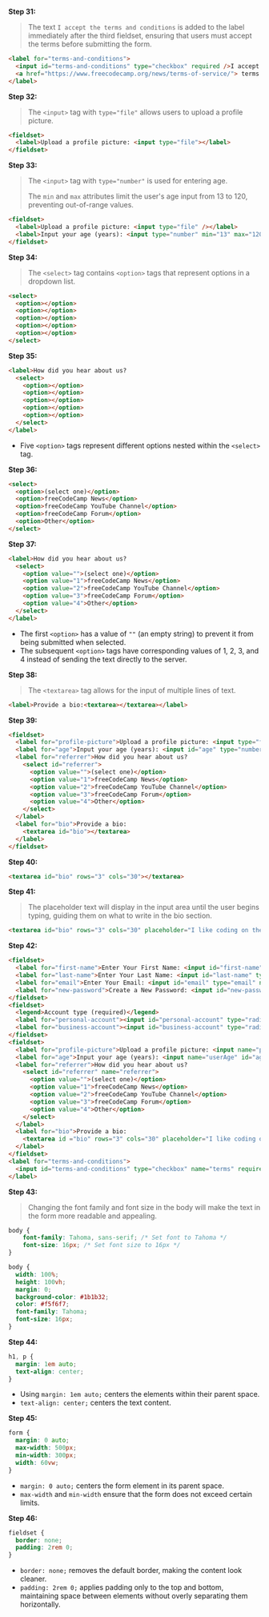 
**Step 31:**
> The text `I accept the terms and conditions` is added to the label immediately after the third fieldset, ensuring that users must accept the terms before submitting the form.
```html
<label for="terms-and-conditions">
  <input id="terms-and-conditions" type="checkbox" required />I accept the 
  <a href="https://www.freecodecamp.org/news/terms-of-service/"> terms and conditions</a>
</label>
```

**Step 32:**
> The `<input>` tag with `type="file"` allows users to upload a profile picture.
```html
<fieldset>
  <label>Upload a profile picture: <input type="file"></label>
</fieldset>
```

**Step 33:**
> The `<input>` tag with `type="number"` is used for entering age.
>
> The `min` and `max` attributes limit the user's age input from 13 to 120, preventing out-of-range values.
```html
<fieldset>
  <label>Upload a profile picture: <input type="file" /></label>
  <label>Input your age (years): <input type="number" min="13" max="120"></label>
</fieldset>
```

**Step 34:**
> The `<select>` tag contains `<option>` tags that represent options in a dropdown list.
```html
<select>
  <option></option>
  <option></option>
  <option></option>
  <option></option>
  <option></option>
</select>
```

**Step 35:**
```html
<label>How did you hear about us?
  <select>
    <option></option>
    <option></option>
    <option></option>
    <option></option>
    <option></option>
  </select>
</label>
```
- Five `<option>` tags represent different options nested within the `<select>` tag.

**Step 36:**
```html
<select>
  <option>(select one)</option>
  <option>freeCodeCamp News</option>
  <option>freeCodeCamp YouTube Channel</option>
  <option>freeCodeCamp Forum</option>
  <option>Other</option>
</select>
```

**Step 37:**
```html
<label>How did you hear about us?
  <select>
    <option value="">(select one)</option>
    <option value="1">freeCodeCamp News</option>
    <option value="2">freeCodeCamp YouTube Channel</option>
    <option value="3">freeCodeCamp Forum</option>
    <option value="4">Other</option>
  </select>
</label>
```
- The first `<option>` has a value of `""` (an empty string) to prevent it from being submitted when selected.
- The subsequent `<option>` tags have corresponding values of 1, 2, 3, and 4 instead of sending the text directly to the server.

**Step 38:**
> The `<textarea>` tag allows for the input of multiple lines of text.
```html
<label>Provide a bio:<textarea></textarea></label>
```

**Step 39:**
```html
<fieldset>
  <label for="profile-picture">Upload a profile picture: <input type="file" id="profile-picture" /></label>
  <label for="age">Input your age (years): <input id="age" type="number" min="13" max="120" /></label>
  <label for="referrer">How did you hear about us?
    <select id="referrer">
      <option value="">(select one)</option>
      <option value="1">freeCodeCamp News</option>
      <option value="2">freeCodeCamp YouTube Channel</option>
      <option value="3">freeCodeCamp Forum</option>
      <option value="4">Other</option>
    </select>
  </label>
  <label for="bio">Provide a bio:
    <textarea id="bio"></textarea>
  </label>
</fieldset>
```

**Step 40:**
```html
<textarea id="bio" rows="3" cols="30"></textarea>
```

**Step 41:**
> The placeholder text will display in the input area until the user begins typing, guiding them on what to write in the bio section.
```html
<textarea id="bio" rows="3" cols="30" placeholder="I like coding on the beach..."></textarea>
```

**Step 42:**
```html
<fieldset>
  <label for="first-name">Enter Your First Name: <input id="first-name" type="text" name="first-name" required  /></label>
  <label for="last-name">Enter Your Last Name: <input id="last-name" type="text" name="last-name" required /></label>
  <label for="email">Enter Your Email: <input id="email" type="email" name="email" required /></label>
  <label for="new-password">Create a New Password: <input id="new-password" type="password" name="new-password" pattern="[a-z0-5]{8,}" required /></label>
</fieldset>
<fieldset>
  <legend>Account type (required)</legend>
  <label for="personal-account"><input id="personal-account" type="radio" name="account-type" checked /> Personal</label>
  <label for="business-account"><input id="business-account" type="radio" name="account-type" /> Business</label>
</fieldset>
<fieldset>
  <label for="profile-picture">Upload a profile picture: <input name="profilePicture" id="profile-picture" type="file"/></label>
  <label for="age">Input your age (years): <input name="userAge" id="age" type="number" min="13" max="120" /></label>
  <label for="referrer">How did you hear about us?
    <select id="referrer" name="referrer">
      <option value="">(select one)</option>
      <option value="1">freeCodeCamp News</option>
      <option value="2">freeCodeCamp YouTube Channel</option>
      <option value="3">freeCodeCamp Forum</option>
      <option value="4">Other</option>
    </select>
  </label>
  <label for="bio">Provide a bio:
    <textarea id ="bio" rows="3" cols="30" placeholder="I like coding on the beach..." name="userBio"></textarea>
  </label>
</fieldset>
<label for="terms-and-conditions">
  <input id="terms-and-conditions" type="checkbox" name="terms" required /> I accept the <a href="https://www.freecodecamp.org/news/terms-of-service/">terms and conditions</a>
</label>
```

**Step 43:**
> Changing the font family and font size in the body will make the text in the form more readable and appealing.
```css
body {
    font-family: Tahoma, sans-serif; /* Set font to Tahoma */
    font-size: 16px; /* Set font size to 16px */
}

body {
  width: 100%;
  height: 100vh;
  margin: 0;
  background-color: #1b1b32;
  color: #f5f6f7;
  font-family: Tahoma;
  font-size: 16px;
}
```

**Step 44:**
```css
h1, p {
  margin: 1em auto;
  text-align: center;
}
```
- Using `margin: 1em auto;` centers the elements within their parent space.
- `text-align: center;` centers the text content.

**Step 45:**
```css
form {
  margin: 0 auto;
  max-width: 500px;
  min-width: 300px;
  width: 60vw;
}
```
- `margin: 0 auto;` centers the form element in its parent space.
- `max-width` and `min-width` ensure that the form does not exceed certain limits.

**Step 46:**
```css
fieldset {
  border: none;
  padding: 2rem 0;
}
```
- `border: none;` removes the default border, making the content look cleaner.
- `padding: 2rem 0;` applies padding only to the top and bottom, maintaining space between elements without overly separating them horizontally.
